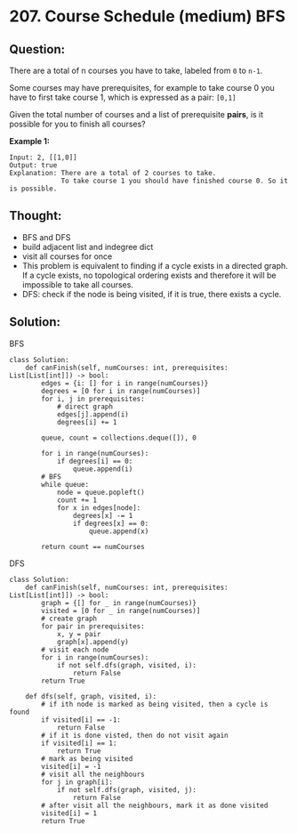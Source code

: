 # 207. Course Schedule \(medium\) BFS

## Question:

There are a total of n courses you have to take, labeled from `0` to `n-1`.

Some courses may have prerequisites, for example to take course 0 you have to first take course 1, which is expressed as a pair: `[0,1]`

Given the total number of courses and a list of prerequisite **pairs**, is it possible for you to finish all courses?

**Example 1:**

```text
Input: 2, [[1,0]] 
Output: true
Explanation: There are a total of 2 courses to take. 
             To take course 1 you should have finished course 0. So it is possible.
```

## Thought:

* BFS and DFS
* build adjacent list and indegree dict
* visit all courses for once
* This problem is equivalent to finding if a cycle exists in a directed graph. If a cycle exists, no topological ordering exists and therefore it will be impossible to take all courses.
* DFS: check if the node is being visited, if it is true, there exists a cycle.

## Solution:

BFS

```text
class Solution:
    def canFinish(self, numCourses: int, prerequisites: List[List[int]]) -> bool:
        edges = {i: [] for i in range(numCourses)}
        degrees = [0 for i in range(numCourses)] 
        for i, j in prerequisites:
            # direct graph
            edges[j].append(i)
            degrees[i] += 1
            
        queue, count = collections.deque([]), 0
        
        for i in range(numCourses):
            if degrees[i] == 0:
                queue.append(i)
        # BFS
        while queue:
            node = queue.popleft()
            count += 1
            for x in edges[node]:
                degrees[x] -= 1
                if degrees[x] == 0:
                    queue.append(x)

        return count == numCourses
```

DFS

```text
class Solution:
    def canFinish(self, numCourses: int, prerequisites: List[List[int]]) -> bool:
        graph = {[] for _ in range(numCourses)}
        visited = [0 for _ in range(numCourses)]
        # create graph
        for pair in prerequisites:
            x, y = pair
            graph[x].append(y)
        # visit each node
        for i in range(numCourses):
            if not self.dfs(graph, visited, i):
                return False
        return True
    
    def dfs(self, graph, visited, i):
        # if ith node is marked as being visited, then a cycle is found
        if visited[i] == -1:
            return False
        # if it is done visted, then do not visit again
        if visited[i] == 1:
            return True
        # mark as being visited
        visited[i] = -1
        # visit all the neighbours
        for j in graph[i]:
            if not self.dfs(graph, visited, j):
                return False
        # after visit all the neighbours, mark it as done visited
        visited[i] = 1
        return True
```

